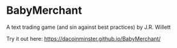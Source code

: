 # BabyMerchant
A text trading game (and sin against best practices) by J.R. Willett

Try it out here: https://dacoinminster.github.io/BabyMerchant/
